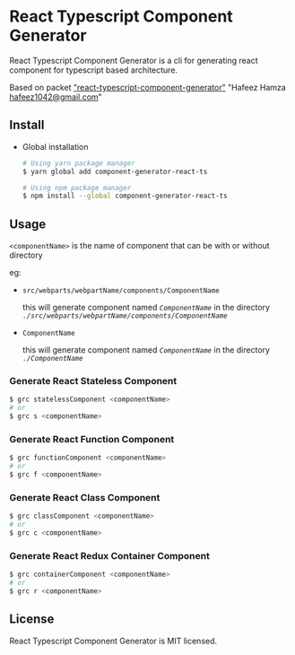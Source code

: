 # React Typescript Component Generator

React Typescript Component Generator is a cli for generating react component for typescript based architecture.  

Based on packet ["react-typescript-component-generator"](https://www.npmjs.com/package/react-typescript-component-generator) "Hafeez Hamza <hafeez1042@gmail.com>"   

## Install
* Global installation
  ```bash
  # Using yarn package manager
  $ yarn global add component-generator-react-ts

  # Using npm package manager
  $ npm install --global component-generator-react-ts
  ```

## Usage
`<componentName>` is the name of component that can be with or without directory

eg:
- `src/webparts/webpartName/components/ComponentName`

  this will generate component named *`ComponentName`* in the directory *`./src/webparts/webpartName/components/ComponentName`*

- `ComponentName`

  this will generate component named *`ComponentName`* in the directory *`./ComponentName`*
### Generate React Stateless Component

```bash
$ grc statelessComponent <componentName>
# or
$ grc s <componentName>
```
### Generate React Function Component

```bash
$ grc functionComponent <componentName>
# or
$ grc f <componentName>
```


### Generate React Class Component

```bash
$ grc classComponent <componentName>
# or
$ grc c <componentName>
```

  ### Generate React Redux Container Component

```bash
$ grc containerComponent <componentName>
# or
$ grc r <componentName>
```
## License



React Typescript Component Generator is MIT licensed.